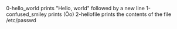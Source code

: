 0-hello_world prints "Hello, world" followed by a new line
1-confused_smiley prints (Ôo)
2-hellofile prints the contents of the file /etc/passwd
